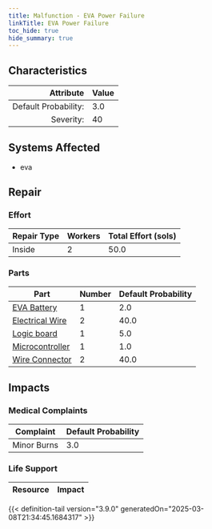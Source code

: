 ```yaml
---
title: Malfunction - EVA Power Failure
linkTitle: EVA Power Failure
toc_hide: true
hide_summary: true
---
```

<!-- This is generated by the MarsSim HelpGenertor, do not edit. -->

## Characteristics

| Attribute      | Value |
|--------:|:------|
|Default Probability:|3.0|
|Severity:|40|

## Systems Affected 
- eva

## Repair

### Effort
|Repair Type|Workers|Total Effort (sols)|
|---|---|---|
|Inside|2|50.0|

### Parts
|Part|Number|Default Probability|
|---|---|---|
|[EVA Battery](/docs/definitions/part/eva-battery)|1|2.0|
|[Electrical Wire](/docs/definitions/part/electrical-wire)|2|40.0|
|[Logic board](/docs/definitions/part/logic-board)|1|5.0|
|[Microcontroller](/docs/definitions/part/microcontroller)|1|1.0|
|[Wire Connector](/docs/definitions/part/wire-connector)|2|40.0|

## Impacts

### Medical Complaints
|Complaint|Default Probability|
|---|---|
|Minor Burns|3.0|

### Life Support
|Resource|Impact|
|---|---|


{{< definition-tail version="3.9.0" generatedOn="2025-03-08T21:34:45.1684317" >}}

